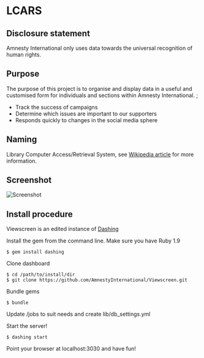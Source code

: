 LCARS
=====

Disclosure statement
--------------------
Amnesty International only uses data towards the universal recognition of human rights.

Purpose
-------
The purpose of this project is to organise and display data in a useful and customised form for individuals and sections within Amnesty International. ;
* Track the success of campaigns
* Determine which issues are important to our supporters
* Responds quickly to changes in the social media sphere

Naming
------

Library Computer Access/Retrieval System, see [Wikipedia article](http://en.wikipedia.org/wiki/LCARS) for more information.

Screenshot
----------

![Screenshot](https://raw.github.com/AmnestyInternational/dashboard/master/lib/screenshot.png "Screentshot")

Install procedure
-----------------

Viewscreen is an edited instance of [Dashing](http://shopify.github.io/dashing/)

Install the gem from the command line. Make sure you have Ruby 1.9

    $ gem install dashing

Clone dashboard

    $ cd /path/to/install/dir
    $ git clone https://github.com/AmnestyInternational/Viewscreen.git

Bundle gems

    $ bundle

Update /jobs to suit needs and create lib/db_settings.yml

Start the server!

    $ dashing start

Point your browser at localhost:3030 and have fun!
